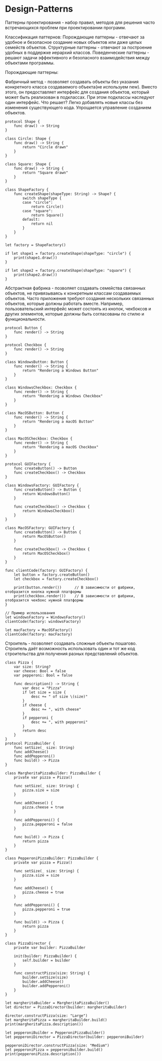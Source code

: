# Design-Patterns
Паттерны проектирования  - набор правил, методов для решения часто встречающихся проблем при проектировании программ. 

Классификация паттернов:
Порождающие паттерны - отвечают за удобное и безопасное создание новых объектов или даже целых семейств объектов. 
Структурные паттерны - отвечают за построение удобных в поддержке иерархий классов. 
Поведенческие паттерны - решают задачи эффективного и безопасного взаимодействия между объектами программы. 

Порождающие паттерны: 

Фабричный метод -  позволяет создавать объекты без указания конкретного класса создаваемого объекта(не используем new). 
Вместо этого, он предоставляет интерфейс для создания объектов, который может быть реализован в подклассах. При этом подклассы наследуют один интерфейс.
Что решает?
Легко добавлять новые классы без изменения существующего кода.
Упрощается управление созданием объектов.
```
protocol Shape {
    func draw() -> String
}

class Circle: Shape {
    func draw() -> String {
        return "Circle drawn"
    }
}

class Square: Shape {
    func draw() -> String {
        return "Square drawn"
    }
}

class ShapeFactory {
    func createShape(shapeType: String) -> Shape? {
        switch shapeType {
        case "circle":
            return Circle()
        case "square":
            return Square()
        default:
            return nil
        }
    }
}

let factory = ShapeFactory()

if let shape1 = factory.createShape(shapeType: "circle") {
    print(shape1.draw())  
}

if let shape2 = factory.createShape(shapeType: "square") {
    print(shape2.draw()) 
}
```

Абстрактная фабрика -  позволяет создавать семейства связанных объектов, не привязываясь к конкретным классам создаваемых объектов.
Часто приложения требуют создания нескольких связанных объектов, которые должны работать вместе. Например, пользовательский интерфейс может состоять из кнопок, чекбоксов и других элементов, которые должны быть согласованы по стилю и функциональности.
```
protocol Button {
    func render() -> String
}

protocol Checkbox {
    func render() -> String
}

class WindowsButton: Button {
    func render() -> String {
        return "Rendering a Windows Button"
    }
}

class WindowsCheckbox: Checkbox {
    func render() -> String {
        return "Rendering a Windows Checkbox"
    }
}

class MacOSButton: Button {
    func render() -> String {
        return "Rendering a macOS Button"
    }
}

class MacOSCheckbox: Checkbox {
    func render() -> String {
        return "Rendering a macOS Checkbox"
    }
}

protocol GUIFactory {
    func createButton() -> Button
    func createCheckbox() -> Checkbox
}

class WindowsFactory: GUIFactory {
    func createButton() -> Button {
        return WindowsButton()
    }
    
    func createCheckbox() -> Checkbox {
        return WindowsCheckbox()
    }
}

class MacOSFactory: GUIFactory {
    func createButton() -> Button {
        return MacOSButton()
    }
    
    func createCheckbox() -> Checkbox {
        return MacOSCheckbox()
    }
}

func clientCode(factory: GUIFactory) {
    let button = factory.createButton()
    let checkbox = factory.createCheckbox()
    
    print(button.render())      // В зависимости от фабрики, отобразится кнопка нужной платформы
    print(checkbox.render())    // В зависимости от фабрики, отобразится чекбокс нужной платформы
}

// Пример использования
let windowsFactory = WindowsFactory()
clientCode(factory: windowsFactory)

let macFactory = MacOSFactory()
clientCode(factory: macFactory)
```

Строитель - позволяет создавать сложные объекты пошагово. Строитель даёт возможность использовать один и тот же код строительства для получения разных представлений объектов.
```
class Pizza {
    var size: String?
    var cheese: Bool = false
    var pepperoni: Bool = false
    
    func description() -> String {
        var desc = "Pizza"
        if let size = size {
            desc += " of size \(size)"
        }
        if cheese {
            desc += ", with cheese"
        }
        if pepperoni {
            desc += ", with pepperoni"
        }
        return desc
    }
}
protocol PizzaBuilder {
    func setSize(_ size: String)
    func addCheese()
    func addPepperoni()
    func build() -> Pizza
}

class MargheritaPizzaBuilder: PizzaBuilder {
    private var pizza = Pizza()
    
    func setSize(_ size: String) {
        pizza.size = size
    }
    
    func addCheese() {
        pizza.cheese = true
    }
    
    func addPepperoni() {
        pizza.pepperoni = false
    }
    
    func build() -> Pizza {
        return pizza
    }
}

class PepperoniPizzaBuilder: PizzaBuilder {
    private var pizza = Pizza()
    
    func setSize(_ size: String) {
        pizza.size = size
    }
    
    func addCheese() {
        pizza.cheese = true
    }
    
    func addPepperoni() {
        pizza.pepperoni = true
    }
    
    func build() -> Pizza {
        return pizza
    }
}

class PizzaDirector {
    private var builder: PizzaBuilder
    
    init(builder: PizzaBuilder) {
        self.builder = builder
    }
    
    func constructPizza(size: String) {
        builder.setSize(size)
        builder.addCheese()
        builder.addPepperoni()
    }
}

let margheritaBuilder = MargheritaPizzaBuilder()
let director = PizzaDirector(builder: margheritaBuilder)

director.constructPizza(size: "Large")
let margheritaPizza = margheritaBuilder.build()
print(margheritaPizza.description())

let pepperoniBuilder = PepperoniPizzaBuilder()
let pepperoniDirector = PizzaDirector(builder: pepperoniBuilder)

pepperoniDirector.constructPizza(size: "Medium")
let pepperoniPizza = pepperoniBuilder.build()
print(pepperoniPizza.description())  
```
